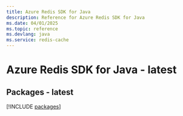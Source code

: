 ```yaml
---
title: Azure Redis SDK for Java
description: Reference for Azure Redis SDK for Java
ms.date: 04/01/2025
ms.topic: reference
ms.devlang: java
ms.service: redis-cache
---
```

# Azure Redis SDK for Java - latest
## Packages - latest
[!INCLUDE [packages](redis-index.md)]